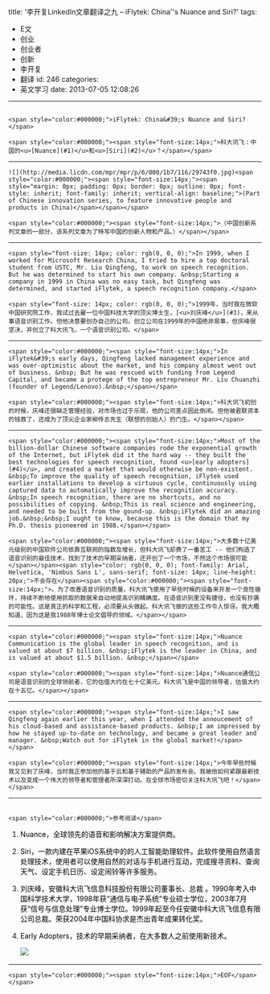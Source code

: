 title: '李开复LinkedIn文章翻译之九 – iFlytek: China''s Nuance and Siri?'
tags:
  - E文
  - 创业
  - 创业者
  - 创新
  - 李开复
  - 翻译
id: 246
categories:
  - 英文学习
date: 2013-07-05 12:08:26
---

## 
	<span style="color:#000000;">iFlytek: China&#39;s Nuance and Siri?</span>

	<span style="color:#000000;"><span style="font-size:14px;">科大讯飞：中国的<u>[Nuance](#1)</u>和<u>[Siri](#2)</u>？</span></span>

* * *

	![](http://media.licdn.com/mpr/mpr/p/6/000/1b7/116/29743f0.jpg)<span style="color:#000000;"><span style="font-size:14px;"><span style="margin: 0px; padding: 0px; border: 0px; outline: 0px; font-style: inherit; font-family: inherit; vertical-align: baseline;">(Part of Chinese innovation series, to feature innovative people and products in China)</span></span></span>

	<span style="color:#000000;"><span style="font-size:14px;">（中国创新系列文章的一部分，该系列文章为了特写中国的创新人物和产品。）</span></span>

* * *

	<span style="font-size: 14px; color: rgb(0, 0, 0);">In 1999, when I worked for Microsoft Research China, I tried to hire a top doctoral student from USTC, Mr. Liu Qingfeng, to work on speech recognition. But he was determined to start his own company. &nbsp;Starting a company in 1999 in China was no easy task, but Qingfeng was determined, and started iFlytek, a speech recognition company.</span>

	<span style="font-size: 14px; color: rgb(0, 0, 0);">1999年，当时我在微软中国研究院工作，我试过去雇一位中国科技大学的顶尖博士生，[<u>刘庆峰</u>](#3)，来从事语音识别工作。但他决意要创办自己的公司。创立公司在1999年的中国绝非易事，但庆峰很坚决，并创立了科大讯飞，一个语音识别公司。</span>

* * *

	<span style="color:#000000;"><span style="font-size:14px;">In iFlytek&#39;s early days, Qingfeng lacked management experience and was over-optimistic about the market, and his company almost went out of business. &nbsp; But he was rescued with funding from Legend Capital, and became a protege of the top entrepreneur Mr. Liu Chuanzhi (founder of Legend/Lenovo).&nbsp;</span></span>

	<span style="color:#000000;"><span style="font-size:14px;">科大讯飞初创的时候，庆峰还很缺乏管理经验，对市场也过于乐观，他的公司差点因此倒闭。但他被君联资本的钱救了，还成为了顶尖企业家柳传志先生（联想的创始人）的门生。</span></span>

* * *

	<span style="color:#000000;"><span style="font-size:14px;">Most of the billion-dollar Chinese software companies rode the exponential growth of the Internet, but iFlytek did it the hard way -- they built the best technologies for speech recognition, found <u>[early adopters](#4)</u>, and created a market that would otherwise be non-existent. &nbsp;To improve the quality of speech recognition, iFlytek used earlier installations to develop a virtuous cycle, continuously using captured data to automatically improve the recognition accuracy. &nbsp;In speech recognition, there are no shortcuts, and no possibilities of copying. &nbsp;This is real science and engineering, and needed to be built from the gound-up. &nbsp;iFlytek did an amazing job.&nbsp;&nbsp;I ought to know, because this is the domain that my Ph.D. thesis pioneered in 1988.</span></span>

	<span style="color:#000000;"><span style="font-size:14px;">大多数十亿美元级别的中国软件公司依靠互联网的指数及增长，但科大讯飞却费了一番苦工 -- 他们构造了语音识别的最佳技术，找到了技术的早期采纳者，还开创了一个市场，不然这个市场很可能</span></span><span style="color: rgb(0, 0, 0); font-family: Arial, Helvetica, 'Nimbus Sans L', sans-serif; font-size: 14px; line-height: 20px;">不会存在</span><span style="color:#000000;"><span style="font-size:14px;">。为了改善语音识别的质量，科大讯飞使用了早些时候的设备来开发一个良性循环，持续不断地使用抓取的数据来自动地提高识别精确度。在语音识别里没有捷径，也没有抄袭的可能性。这是真正的科学和工程，必须要从头做起。科大讯飞做的这些工作令人惊讶。我大概知道，因为这是我1988年博士论文倡导的领域。</span></span>

* * *

	<span style="color:#000000;"><span style="font-size:14px;">Nuance Communication is the global leader in speech recognition, and is valued at about $7 billion. &nbsp;iFlytek is the leader in China, and is valued at about $1.5 billion. &nbsp;</span></span>

	<span style="color:#000000;"><span style="font-size:14px;">Nuance通信公司是语音识别的全球领航者，它的估值大约在七十亿美元。科大讯飞是中国的领导者，估值大约在十五忆。</span></span>

* * *

	<span style="color:#000000;"><span style="font-size:14px;">I saw Qingfeng again earlier this year, when I attended the annoucement of his cloud-based and assistance-based products. &nbsp;I am impressed by how he stayed up-to-date on technology, and became a great leader and manager. &nbsp;Watch out for iFlytek in the global market!</span></span>

	<span style="color:#000000;"><span style="font-size:14px;">今年早些时候我又见到了庆峰，当时我正参加他的基于云和基于辅助的产品的发布会。我被他如何紧跟最新技术以及变成一个伟大的领导者和管理者所深深打动。在全球市场密切关注科大讯飞吧！</span></span>

* * *

## 
	<span style="color:#000000;">参考阅读</span>

1.  <span style="font-size:14px;"><a id="1" name="1"><span style="color:#000000;">Nuance</span></a><span style="color:#000000;">，全球领先的语音和影响解决方案提供商。</span></span>
2.  <span style="font-size:14px;"><a id="2" name="2"><span style="color:#000000;">Siri</span></a><span style="color:#000000;">，一款内建在苹果iOS系统中的的人工智能助理软件。此软件使用自然语言处理技术，使用者可以使用自然的对话与手机进行互动，完成搜寻资料、查询天气、设定手机日历、设定闹铃等许多服务。</span></span>
3.  <span style="font-size:14px;"><a id="3" name="3"><span style="color:#000000;">刘庆峰</span></a><span style="color:#000000;">，安徽科大讯飞信息科技股份有限公司董事长、总裁 。1990年考入中国科学技术大学，1998年获&ldquo;通信与电子系统&rdquo;专业硕士学位，2003年7月获&ldquo;信号与信息处理&rdquo;专业博士学位。1999年起至今任安徽中科大讯飞信息有限公司总裁。荣获2004年中国科协求是杰出青年成果转化奖。</span></span>
4.  <span style="font-size:14px;"><a id="4" name="4"><span style="color:#000000;">Early Adopters</span></a><span style="color:#000000;">，技术的早期采纳者，在大多数人之前使用新技术。</span></span>

	​![](http://upload.wikimedia.org/wikipedia/en/4/45/DiffusionOfInnovation.png)

* * *

	<span style="color:#000000;"><span style="font-size:14px;">EOF</span></span>